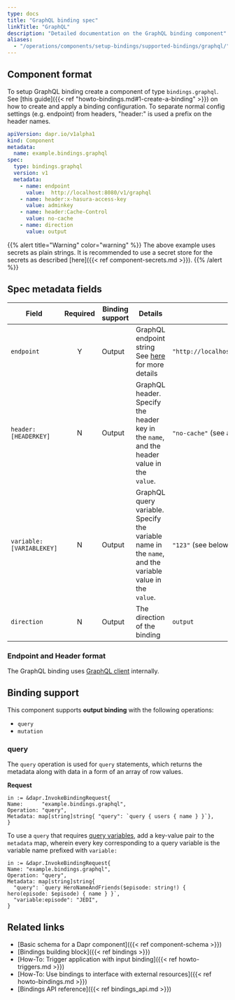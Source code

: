```yaml
---
type: docs
title: "GraphQL binding spec"
linkTitle: "GraphQL"
description: "Detailed documentation on the GraphQL binding component"
aliases:
  - "/operations/components/setup-bindings/supported-bindings/graphql/"
---
```


## Component format

To setup GraphQL binding create a component of type `bindings.graphql`. See [this guide]({{< ref "howto-bindings.md#1-create-a-binding" >}}) on how to create and apply a binding configuration. To separate normal config settings (e.g. endpoint) from headers, "header:" is used a prefix on the header names.


```yaml
apiVersion: dapr.io/v1alpha1
kind: Component
metadata:
  name: example.bindings.graphql
spec:
  type: bindings.graphql
  version: v1
  metadata:
    - name: endpoint
      value:  http://localhost:8080/v1/graphql
    - name: header:x-hasura-access-key
      value: adminkey
    - name: header:Cache-Control
      value: no-cache
    - name: direction
      value: output
```

{{% alert title="Warning" color="warning" %}}
The above example uses secrets as plain strings. It is recommended to use a secret store for the secrets as described [here]({{< ref component-secrets.md >}}).
{{% /alert %}}

## Spec metadata fields

| Field              | Required | Binding support |  Details | Example |
|--------------------|:--------:|------------|-----|---------|
| `endpoint` | Y | Output | GraphQL endpoint string See [here](#url-format) for more details | `"http://localhost:4000/graphql/graphql"` |
| `header:[HEADERKEY]` | N | Output | GraphQL header. Specify the header key in the `name`, and the header value in the `value`. | `"no-cache"` (see above) |
| `variable:[VARIABLEKEY]` | N | Output | GraphQL query variable. Specify the variable name in the `name`, and the variable value in the `value`. | `"123"` (see below) |
| `direction` | N | Output | The direction of the binding | `output` |

### Endpoint and Header format

The GraphQL binding uses [GraphQL client](https://github.com/machinebox/graphql) internally.

## Binding support

This component supports **output binding** with the following operations:

- `query`
- `mutation`

### query

The `query` operation is used for `query` statements, which returns the metadata along with data in a form of an array of row values.

**Request**

```golang
in := &dapr.InvokeBindingRequest{
Name:      "example.bindings.graphql",
Operation: "query",
Metadata: map[string]string{ "query": `query { users { name } }`},
}
```

To use a `query` that requires [query variables](https://graphql.org/learn/queries/#variables), add a key-value pair to the `metadata` map, wherein every key corresponding to a query variable is the variable name prefixed with `variable:`

```golang
in := &dapr.InvokeBindingRequest{
Name: "example.bindings.graphql",
Operation: "query",
Metadata: map[string]string{ 
  "query": `query HeroNameAndFriends($episode: string!) { hero(episode: $episode) { name } }`,
  "variable:episode": "JEDI",
}
```

## Related links

- [Basic schema for a Dapr component]({{< ref component-schema >}})
- [Bindings building block]({{< ref bindings >}})
- [How-To: Trigger application with input binding]({{< ref howto-triggers.md >}})
- [How-To: Use bindings to interface with external resources]({{< ref howto-bindings.md >}})
- [Bindings API reference]({{< ref bindings_api.md >}})
